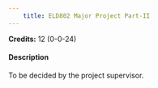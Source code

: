 ```yaml
---
    title: ELD802 Major Project Part-II
---
```

**Credits:** 12 (0-0-24)



#### Description 
To be decided by the project supervisor.